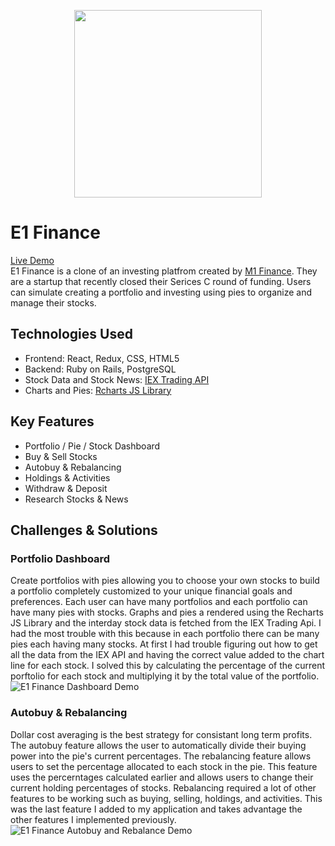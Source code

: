 <p align="center">
  <img width="300" height="300" src="https://i.imgur.com/Qlg10Fz.png">
</p>  

# E1 Finance

[Live Demo](https://e1finance.herokuapp.com/#/)  
E1 Finance is a clone of an investing platfrom created by [M1 Finance](https://www.m1finance.com/). They are a startup that recently closed their Serices C round of funding. Users can simulate creating a portfolio and investing using pies to organize and manage their stocks. 

## Technologies Used
* Frontend: React, Redux, CSS, HTML5
* Backend: Ruby on Rails, PostgreSQL
* Stock Data and Stock News: [IEX Trading API](https://iexcloud.io/)
* Charts and Pies: [Rcharts JS Library](http://recharts.org/en-US/)

## Key Features
* Portfolio / Pie / Stock Dashboard
* Buy & Sell Stocks
* Autobuy & Rebalancing
* Holdings & Activities
* Withdraw & Deposit
* Research Stocks & News  

## Challenges & Solutions
### Portfolio Dashboard
Create portfolios with pies allowing you to choose your own stocks to build a portfolio completely customized to your unique financial goals and preferences. Each user can have many portfolios and each portfolio can have many pies with stocks. Graphs and pies a rendered using the Recharts JS Library and the interday stock data is fetched from the IEX Trading Api. I had the most trouble with this because in each portfolio there can be many pies each having many stocks. At first I had trouble figuring out how to get all the data from the IEX API and having the correct value added to the chart line for each stock. I solved this by calculating the percentage of the current porftolio for each stock and multiplying it by the total value of the portfolio.  
![E1 Finance Dashboard Demo](https://i.imgur.com/lbHPV8D.gif)

### Autobuy & Rebalancing
Dollar cost averaging is the best strategy for consistant long term profits. The autobuy feature allows the user to automatically divide their buying power into the pie's current percentages. The rebalancing feature allows users to set the percentage allocated to each stock in the pie. This feature uses the percerntages calculated earlier and allows users to change their current holding percentages of stocks. Rebalancing required a lot of other features to be working such as buying, selling, holdings, and activities. This was the last feature I added to my application and takes advantage the other features I implemented previously.  
![E1 Finance Autobuy and Rebalance Demo](https://i.imgur.com/QdiFT8u.gif)
